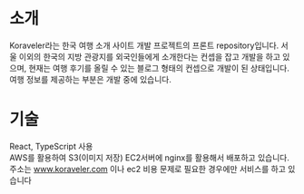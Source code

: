 # 소개
Koraveler라는 한국 여행 소개 사이트 개발 프로젝트의 프론트 repository입니다. 서울 이외의 한국의 지방 관광지를 외국인들에게 소개한다는 컨셉을 잡고 개발을 하고 있으며, 현재는 여행 후기를 올릴 수 있는 블로그 형태의 컨셉으로 개발이 된 상태입니다. 여행 정보를 제공하는 부분은 개발 중에 있습니다.

# 기술
React, TypeScript 사용<br/>
AWS를 활용하여 S3(이미지 저장) EC2서버에 nginx를 활용해서 배포하고 있습니다. <br/>
주소는 www.koraveler.com 이나 ec2 비용 문제로 필요한 경우에만 서비스를 하고 있습니다
